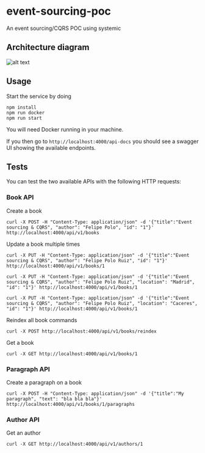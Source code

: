 # event-sourcing-poc
An event sourcing/CQRS POC using systemic

## Architecture diagram

![alt text](https://github.com/feliun/event-sourcing-poc/blob/master/Event%20sourcing.png?raw=true)

## Usage
Start the service by doing

```
npm install
npm run docker
npm run start
````

You will need Docker running in your machine.

If you then go to `http://localhost:4000/api-docs` you should see a swagger UI showing the available endpoints.

## Tests
You can test the two available APIs with the following HTTP requests:

### Book API
Create a book
```
curl -X POST -H "Content-Type: application/json" -d '{"title":"Event sourcing & CQRS", "author": "Felipe Polo", "id": "1"}' http://localhost:4000/api/v1/books
```

Update a book multiple times
```
curl -X PUT -H "Content-Type: application/json" -d '{"title":"Event sourcing & CQRS", "author": "Felipe Polo Ruiz", "id": "1"}' http://localhost:4000/api/v1/books/1

curl -X PUT -H "Content-Type: application/json" -d '{"title":"Event sourcing & CQRS", "author": "Felipe Polo Ruiz", "location": "Madrid", "id": "1"}' http://localhost:4000/api/v1/books/1

curl -X PUT -H "Content-Type: application/json" -d '{"title":"Event sourcing & CQRS", "author": "Felipe Polo Ruiz", "location": "Caceres", "id": "1"}' http://localhost:4000/api/v1/books/1
```
Reindex all book commands
```
curl -X POST http://localhost:4000/api/v1/books/reindex
```
Get a book
```
curl -X GET http://localhost:4000/api/v1/books/1
```

### Paragraph API
Create a paragraph on a book
```
curl -X POST -H "Content-Type: application/json" -d '{"title":"My paragraph", "text": "bla bla bla"}' http://localhost:4000/api/v1/books/1/paragraphs
```

### Author API
Get an author
```
curl -X GET http://localhost:4000/api/v1/authors/1
```
